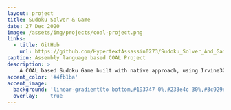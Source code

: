 ```yaml
---
layout: project
title: Sudoku Solver & Game
date: 27 Dec 2020
image: /assets/img/projects/coal-project.png 
links:
  - title: GitHub
    url: https://github.com/HypertextAssassin0273/Sudoku_Solver_And_Game-COAL_Project
caption: Assembly language based COAL Project
description: >
    A COAL based Sudoku Game built with native approach, using Irvine32 lib.<br>
accent_color: '#4fb1ba'
accent_image:
  background: 'linear-gradient(to bottom,#193747 0%,#233e4c 30%,#3c929e 50%,#d5d5d4 70%,#cdccc8 100%)'
  overlay:    true
---
```

